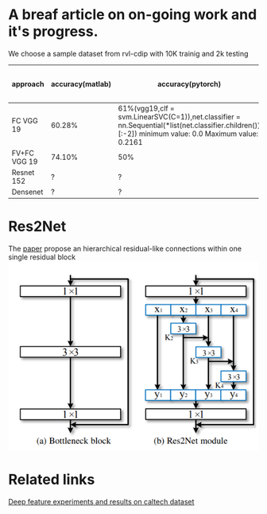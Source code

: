 # A breaf article on on-going work and it's progress.



We choose a sample dataset from rvl-cdip with 10K trainig and 2k testing

|approach|accuracy(matlab)|accuracy(pytorch)|accuracy with finetuning|Finetune with [res2net](#res2net) layer|
|--|--|--|--|--|
FC VGG 19 | 60.28\%|61\%(vgg19,clf = svm.LinearSVC(C=1)),net.classifier = nn.Sequential(*list(net.classifier.children())[:-2]) minimum value:  0.0 Maximum value: 0.2161|?|?|
FV+FC VGG 19|74.10\%|50\%|?|?|
Resnet 152|?|?|?|?|
Densenet|?|?|?|?|

# Res2Net
The [paper](https://arxiv.org/pdf/1904.01169.pdf) propose an hierarchical residual-like
connections within one single residual block
![Res2net](pic1.png)


# Related links
[Deep feature experiments and results on caltech dataset](deepFeatureEXP.md)
